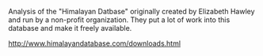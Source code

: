 Analysis of the "Himalayan Datbase" originally created by Elizabeth Hawley and run by a non-profit organization.  They put a lot of work into this database and make it freely available. 

http://www.himalayandatabase.com/downloads.html

